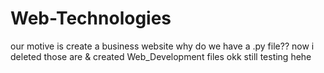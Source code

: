 # Web-Technologies
our motive is create a business website
why do we have a .py file??
now i deleted those are & created Web_Development files
okk
still testing
hehe
